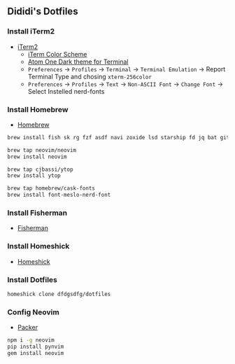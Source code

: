 ## Dididi's Dotfiles

### Install iTerm2
- [iTerm2](http://iterm2.com/)
  - [iTerm Color Scheme](https://github.com/mbadolato/iTerm2-Color-Schemes)
  - [Atom One Dark theme for Terminal](https://github.com/nathanbuchar/atom-one-dark-terminal)
  - `Preferences` -> `Profiles` -> `Terminal` -> `Terminal Emulation` -> Report Terminal Type and chosing `xterm-256color`
  - `Preferences` -> `Profiles` -> `Text` -> `Non-ASCII Font` -> `Change Font` -> Select Instelled nerd-fonts


### Install Homebrew
- [Homebrew](http://brew.sh/)

```bash
brew install fish sk rg fzf asdf navi zoxide lsd starship fd jq bat gitui mosh trash zellij procs sd dust grex git-delta bandwhich nushell

brew tap neovim/neovim
brew install neovim

brew tap cjbassi/ytop
brew install ytop

brew tap homebrew/cask-fonts 
brew install font-meslo-nerd-font
```


### Install Fisherman
- [Fisherman](http://fisherman.sh)


### Install Homeshick
- [Homeshick](https://github.com/andsens/homeshick)


### Install Dotfiles

```bash
homeshick clone dfdgsdfg/dotfiles
```

### Config Neovim
- [Packer](https://github.com/wbthomason/packer.nvim)

```bash
npm i -g neovim
pip install pynvim
gem install neovim
```
